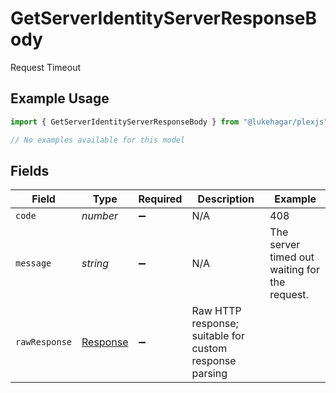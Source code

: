 # GetServerIdentityServerResponseBody

Request Timeout

## Example Usage

```typescript
import { GetServerIdentityServerResponseBody } from "@lukehagar/plexjs";

// No examples available for this model
```

## Fields

| Field                                                                 | Type                                                                  | Required                                                              | Description                                                           | Example                                                               |
| --------------------------------------------------------------------- | --------------------------------------------------------------------- | --------------------------------------------------------------------- | --------------------------------------------------------------------- | --------------------------------------------------------------------- |
| `code`                                                                | *number*                                                              | :heavy_minus_sign:                                                    | N/A                                                                   | 408                                                                   |
| `message`                                                             | *string*                                                              | :heavy_minus_sign:                                                    | N/A                                                                   | The server timed out waiting for the request.                         |
| `rawResponse`                                                         | [Response](https://developer.mozilla.org/en-US/docs/Web/API/Response) | :heavy_minus_sign:                                                    | Raw HTTP response; suitable for custom response parsing               |                                                                       |